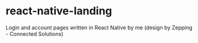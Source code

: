 ﻿# react-native-landing
Login and account pages written in React Native by me (design by Zepping - Connected Solutions)
